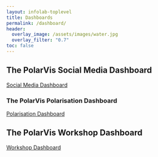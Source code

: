 ```yaml
---
layout: infolab-toplevel
title: Dashboards
permalink: /dashboard/
header:
  overlay_image: /assets/images/water.jpg
  overlay_filter: "0.7"
toc: false
---
```


## The PolarVis Social Media Dashboard

[Social Media Dashboard](/dashboard/socialmedia/)

### The PolarVis Polarisation Dashboard

[Polarisation Dashboard](/dashboard/polarisation/)

## The PolarVis Workshop Dashboard

[Workshop Dashboard](/dashboard/workshop/)
